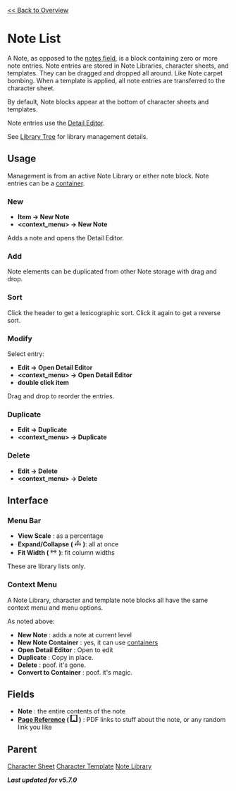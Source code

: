 [<< Back to Overview](./Overview.md "Overview")

# Note List
A Note, as opposed to the [notes field](./Notes.md "Notes"), is a block containing zero or more note entries. Note entries are stored in Note Libraries, character sheets, and templates. They can be dragged and dropped all around. Like Note carpet bombing. When a template is applied, all note entries are transferred to the character sheet.

By default, Note blocks appear at the bottom of character sheets and templates.

Note entries use the [Detail Editor](./Detail%20Editor.md "Detail Editor").

See [Library Tree](./Library%20Tree.md "Library Tree") for library management details.

## Usage
Management is from an active Note Library or either note block. Note entries can be a [container](./Container.md "Container").

### New
- **Item -> New Note**
- **\<context_menu> -> New Note**

Adds a note and opens the Detail Editor.

### Add
Note elements can be duplicated from other Note storage with drag and drop.

### Sort
Click the header to get a lexicographic sort. Click it again to get a reverse sort.

### Modify
Select entry:
- **Edit -> Open Detail Editor**
- **\<context_menu> -> Open Detail Editor**
- **double click item**

Drag and drop to reorder the entries.

### Duplicate
- **Edit -> Duplicate**
- **\<context_menu> -> Duplicate**

### Delete
- **Edit -> Delete**
- **\<context_menu> -> Delete**

## Interface
### Menu Bar
- **View Scale** : as a percentage
- **Expand/Collapse ( ![](./img/tree.png "Expand/Collapse") )**: all at once
- **Fit Width ( ![](./img/dblarrow.png "Fit Width") )**: fit column widths

These are library lists only.

### Context Menu
A Note Library, character and template note blocks all have the same context menu and menu options.

As noted above:
- **New Note** : adds a note at current level
- **New Note Container** : yes, it can use [containers](./Container.md "Container")
- **Open Detail Editor** : Open to edit
- **Duplicate** : Copy in place.
- **Delete** : poof. it's gone.
- **Convert to Container** : poof. it's magic.

## Fields
- **Note** : the entire contents of the note
- **[Page Reference](./Page%20Reference.md "Page Reference") ( ![]( ./img/flag.png "Page Reference") )** : PDF links to stuff about the note, or any random link you like

## Parent
[Character Sheet](./Character%20Sheet.md "Character Sheet")
[Character Template](./Character%20Template.md "Character Template")
[Note Library](./Library%20Tree.md "Library Tree")

***Last updated for v5.7.0***